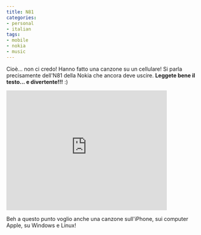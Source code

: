 ```yaml
---
title: N81
categories:
- personal
- italian
tags:
- mobile
- nokia
- music
---
```

Cioè... non ci credo! Hanno fatto una canzone su un cellulare! Si parla
precisamente dell'N81 della Nokia che ancora deve uscire. **Leggete bene il
testo... e divertente!!!** :)

<iframe width="420" height="315" src="https://www.youtube.com/embed/Zf4EZtY5Zm8" frameborder="0" allowfullscreen></iframe>

Beh a questo punto voglio anche una canzone sull'iPhone, sui computer Apple,
su Windows e Linux!

